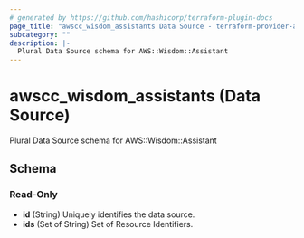 ```yaml
---
# generated by https://github.com/hashicorp/terraform-plugin-docs
page_title: "awscc_wisdom_assistants Data Source - terraform-provider-awscc"
subcategory: ""
description: |-
  Plural Data Source schema for AWS::Wisdom::Assistant
---
```


# awscc_wisdom_assistants (Data Source)

Plural Data Source schema for AWS::Wisdom::Assistant



<!-- schema generated by tfplugindocs -->
## Schema

### Read-Only

- **id** (String) Uniquely identifies the data source.
- **ids** (Set of String) Set of Resource Identifiers.


